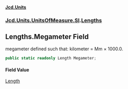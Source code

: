 #### [Jcd.Units](index 'index')
### [Jcd.Units.UnitsOfMeasure.SI](Jcd.Units.UnitsOfMeasure.SI 'Jcd.Units.UnitsOfMeasure.SI').[Lengths](Lengths 'Jcd.Units.UnitsOfMeasure.SI.Lengths')

## Lengths.Megameter Field

megameter defined such that: kilometer = Mm × 1000.0.

```csharp
public static readonly Length Megameter;
```

#### Field Value
[Length](Length 'Jcd.Units.UnitTypes.Length')